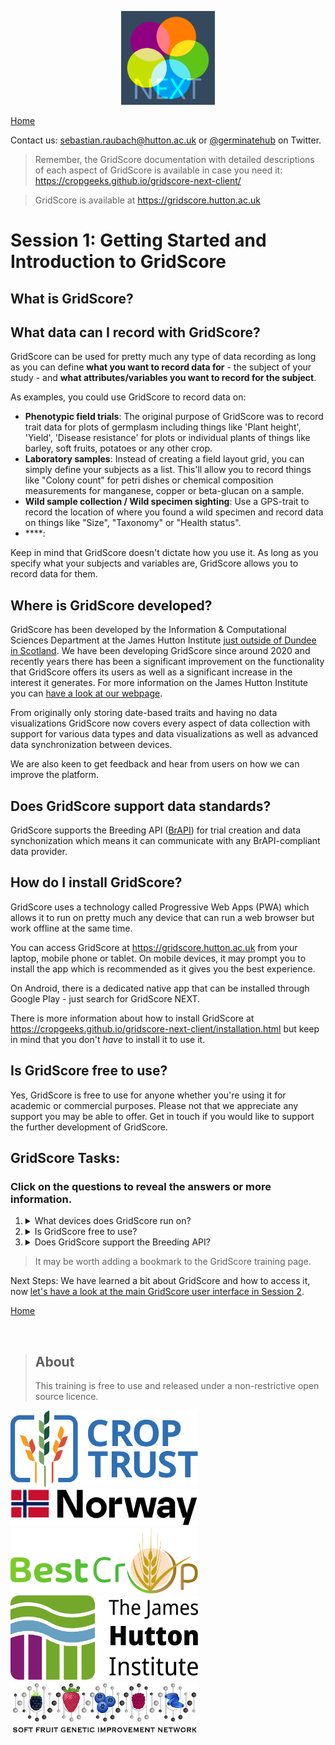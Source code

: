 <!-- Use these horrible HTML tag attributes because Markdown only supports limited HTML/CSS -->
<p align="center">
  <img src="img/gridscore.svg" width="150" alt="GridScore">
</p>

<a href="index.html" class="btn btn-dark">Home</a>

Contact us: [sebastian.raubach@hutton.ac.uk](mailto:sebastian.raubach@hutton.ac.uk) or [@germinatehub](https://www.twitter.com/germinatehub) on Twitter.

> Remember, the GridScore documentation with detailed descriptions of each aspect of GridScore is available in case you need it: https://cropgeeks.github.io/gridscore-next-client/

> GridScore is available at https://gridscore.hutton.ac.uk

# Session 1: Getting Started and Introduction to GridScore

## What is GridScore? 

## What data can I record with GridScore? 

GridScore can be used for pretty much any type of data recording as long as you can define **what you want to record data for** - the subject of your study - and **what attributes/variables you want to record for the subject**.

As examples, you could use GridScore to record data on:

- **Phenotypic field trials**: The original purpose of GridScore was to record trait data for plots of germplasm including things like 'Plant height', 'Yield', 'Disease resistance' for plots or individual plants of things like barley, soft fruits, potatoes or any other crop.
- **Laboratory samples**: Instead of creating a field layout grid, you can simply define your subjects as a list. This'll allow you to record things like "Colony count" for petri dishes or chemical composition measurements for manganese, copper or beta-glucan on a sample.
- **Wild sample collection / Wild specimen sighting**: Use a GPS-trait to record the location of where you found a wild specimen and record data on things like "Size", "Taxonomy" or "Health status".
- ****: 

Keep in mind that GridScore doesn't dictate how you use it. As long as you specify what your subjects and variables are, GridScore allows you to record data for them.

## Where is GridScore developed? 

GridScore has been developed by the Information & Computational Sciences Department at the James Hutton Institute [just outside of Dundee in Scotland](https://www.google.com/maps/@56.4582505,-3.0706454,2500m/data=!3m1!1e3). We have been developing GridScore since around 2020 and recently years there has been a significant improvement on the functionality that GridScore offers its users as well as a significant increase in the interest it generates. For more information on the James Hutton Institute you can [have a look at our webpage](https://www.hutton.ac.uk).

From originally only storing date-based traits and having no data visualizations GridScore now covers every aspect of data collection with support for various data types and data visualizations as well as advanced data synchronization between devices.

We are also keen to get feedback and hear from users on how we can improve the platform.

## Does GridScore support data standards?

GridScore supports the Breeding API ([BrAPI](https://brapi.org)) for trial creation and data synchonization which means it can communicate with any BrAPI-compliant data provider.

## How do I install GridScore? 

GridScore uses a technology called Progressive Web Apps (PWA) which allows it to run on pretty much any device that can run a web browser but work offline at the same time.

You can access GridScore at https://gridscore.hutton.ac.uk from your laptop, mobile phone or tablet. On mobile devices, it may prompt you to install the app which is recommended as it gives you the best experience.

On Android, there is a dedicated native app that can be installed through Google Play - just search for GridScore NEXT.

There is more information about how to install GridScore at https://cropgeeks.github.io/gridscore-next-client/installation.html but keep in mind that you don't _have_ to install it to use it.

## Is GridScore free to use?
Yes, GridScore is free to use for anyone whether you're using it for academic or commercial purposes. Please not that we appreciate any support you may be able to offer. Get in touch if you would like to support the further development of GridScore.

## GridScore Tasks:
### Click on the questions to reveal the answers or more information.

1. <details><summary>What devices does GridScore run on?</summary>Answer: Pretty much any device that can run a web browser including PCs, laptops, tablets and smartphones.</details>
1. <details><summary>Is GridScore free to use?</summary>Answer: Yes, it's completely free and open-source.</details>
1. <details><summary>Does GridScore support the Breeding API?</summary>Answer: Yes, GridScore can import trial designs and traits during setup and it can export data to BrAPI compliant data providers.</details>

> It may be worth adding a bookmark to the GridScore training page.

Next Steps:  We have learned a bit about GridScore and how to access it, now [let's have a look at the main GridScore user interface in Session 2](session-2.html).

<a href="index.html" class="btn btn-dark">Home</a>

<br/>

> ## About
> This training is free to use and released under a non-restrictive open source licence.

<div class="logos">
  <img src="img/crop-trust.svg" width="300" alt="Crop Trust">
  <img src="img/norway.svg" width="300" alt="Norway">
  <img src="img/best-crop.svg" width="300" alt="BEST-CROP">
  <img src="img/hutton.svg" width="300" alt="The James Hutton Institute">
  <img src="img/sfgin.jpg" width="300" alt="DEFRA Soft Fruit GIN">
</div>
